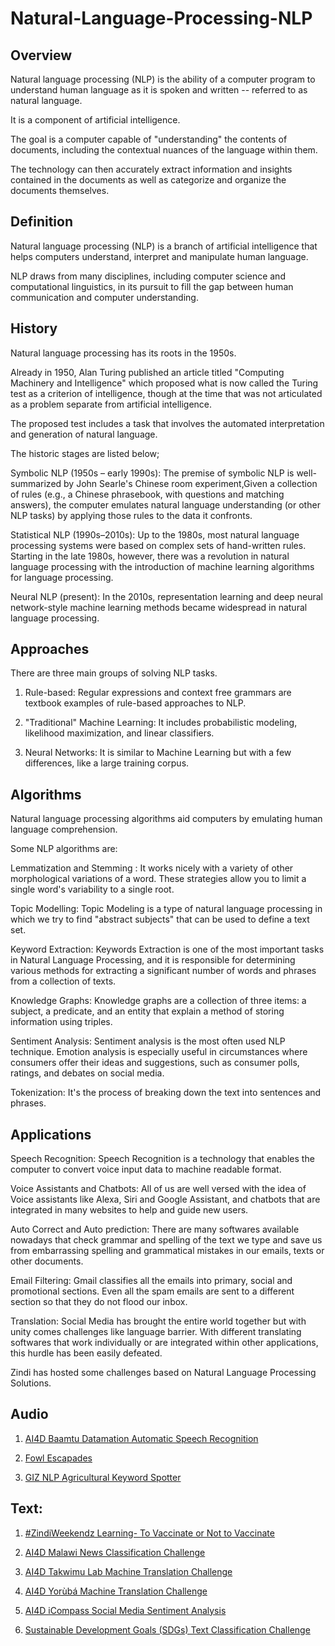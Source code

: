 # Natural-Language-Processing-NLP

## Overview

Natural language processing (NLP) is the ability of a computer program to understand human language as it is spoken and written -- referred to as natural language.

It is a component of artificial intelligence.

The goal is a computer capable of "understanding" the contents of documents, including the contextual nuances of the language within them.

The technology can then accurately extract information and insights contained in the documents as well as categorize and organize the documents themselves.


## Definition	

Natural language processing (NLP) is a branch of artificial intelligence that helps computers understand, interpret and manipulate human language.

NLP draws from many disciplines, including computer science and computational linguistics, in its pursuit to fill the gap between human communication and computer understanding.


		
## History

Natural language processing has its roots in the 1950s.

Already in 1950, Alan Turing published an article titled "Computing Machinery and Intelligence" which proposed what is now called the Turing test as a criterion of intelligence, though at the time that was not articulated as a problem separate from artificial intelligence.

The proposed test includes a task that involves the automated interpretation and generation of natural language.

The historic stages are listed below;

Symbolic NLP (1950s – early 1990s): The premise of symbolic NLP is well-summarized by John Searle's Chinese room experiment,Given a collection of rules (e.g., a Chinese phrasebook, with questions and matching answers), the computer emulates natural language understanding (or other NLP tasks) by applying those rules to the data it confronts.

Statistical NLP (1990s–2010s): Up to the 1980s, most natural language processing systems were based on complex sets of hand-written rules.  Starting in the late 1980s, however, there was a revolution in natural language processing with the introduction of machine learning algorithms for language processing.

Neural NLP (present): In the 2010s, representation learning and deep neural network-style machine learning methods became widespread in natural language processing.

 
## Approaches

There are three main groups of solving NLP tasks.

1. Rule-based: Regular expressions and context free grammars are textbook examples of rule-based approaches to NLP.

2. "Traditional" Machine Learning: It includes probabilistic modeling, likelihood maximization, and linear classifiers.

3. Neural Networks: It is similar to Machine Learning but with a few differences, like a large training corpus.



## Algorithms

Natural language processing algorithms aid computers by emulating human language comprehension.

Some NLP algorithms are:

Lemmatization and Stemming : It works nicely with a variety of other morphological variations of a word. These strategies allow you to limit a single word's variability to a single root.

Topic Modelling: Topic Modeling is a type of natural language processing in which we try to find "abstract subjects" that can be used to define a text set.

Keyword Extraction: Keywords Extraction is one of the most important tasks in Natural Language Processing, and it is responsible for determining various methods for extracting a significant number of words and phrases from a collection of texts.

Knowledge Graphs: Knowledge graphs are a collection of three items: a subject, a predicate, and an entity that explain a method of storing information using triples.

Sentiment Analysis: Sentiment analysis is the most often used NLP technique. Emotion analysis is especially useful in circumstances where consumers offer their ideas and suggestions, such as consumer polls, ratings, and debates on social media. 

Tokenization: It's the process of breaking down the text into sentences and phrases. 
 

## Applications

Speech Recognition: Speech Recognition is a technology that enables the computer to convert voice input data to machine readable format.

Voice Assistants and Chatbots: All of us are well versed with the idea of Voice assistants like Alexa, Siri and Google Assistant, and chatbots that are integrated in many websites to help and guide new users.

Auto Correct and Auto prediction: There are many softwares available nowadays that check grammar and spelling of the text we type and save us from embarrassing spelling and grammatical mistakes in our emails, texts or other documents.

Email Filtering: Gmail classifies all the emails into primary, social and promotional sections. Even all the spam emails are sent to a different section so that they do not flood our inbox. 

Translation: Social Media has brought the entire world together but with unity comes challenges like language barrier. With different translating softwares that work individually or are integrated within other applications, this hurdle has been easily defeated.


Zindi has hosted some challenges based on Natural Language Processing Solutions.

## Audio

1. [AI4D Baamtu Datamation Automatic Speech Recognition](https://github.com/ZindiAfrica/Natural-Language-Processing-NLP/tree/main/Competition-Solutions/Audio/AI4D%20Baamtu%20Datamation%20Automatic%20Speech%20Recognition%20in%20WOLOF)

2. [Fowl Escapades](https://github.com/ZindiAfrica/Natural-Language-Processing-NLP/tree/main/Competition-Solutions/Audio/Fowl%20Escapades)

3. [GIZ NLP Agricultural Keyword Spotter](https://github.com/ZindiAfrica/Natural-Language-Processing-NLP/tree/main/Competition-Solutions/Audio/GIZ%20NLP%20Agricultural%20Keyword%20Spotter)


## Text:

1. [#ZindiWeekendz Learning- To Vaccinate or Not to Vaccinate](https://github.com/ZindiAfrica/Natural-Language-Processing-NLP/tree/main/Competition-Solutions/Text/%23ZindiWeekendz%20Learning-%20To%20Vaccinate%20or%20Not%20to%20Vaccinate)

2. [AI4D Malawi News Classification Challenge](https://github.com/ZindiAfrica/Natural-Language-Processing-NLP/tree/main/Competition-Solutions/Text/AI4D%20Malawi%20News%20Classification%20Challenge)

3. [AI4D Takwimu Lab Machine Translation Challenge](https://github.com/ZindiAfrica/Natural-Language-Processing-NLP/tree/main/Competition-Solutions/Text/AI4D%20Takwimu%20Lab%20Machine%20Translation%20Challenge)

4. [AI4D Yorùbá Machine Translation Challenge](https://github.com/ZindiAfrica/Natural-Language-Processing-NLP/tree/main/Competition-Solutions/Text/AI4D%20Yor%C3%B9b%C3%A1%20Machine%20Translation%20Challenge)

5. [AI4D iCompass Social Media Sentiment Analysis](https://github.com/ZindiAfrica/Natural-Language-Processing-NLP/tree/main/Competition-Solutions/Text/AI4D%20iCompass%20Social%20Media%20Sentiment%20Analysis)

6. [Sustainable Development Goals (SDGs) Text Classification Challenge](https://github.com/ZindiAfrica/Natural-Language-Processing-NLP/tree/main/Competition-Solutions/Text/Sustainable%20Development%20Goals%20(SDGs)%20Text%20Classification%20Challenge)


